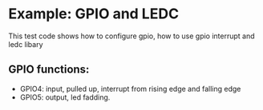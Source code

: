 # Example: GPIO and LEDC

This test code shows how to configure gpio, how to use gpio interrupt and ledc libary

## GPIO functions:

 * GPIO4:  input, pulled up, interrupt from rising edge and falling edge
 * GPIO5:  output, led fadding.